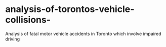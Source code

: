 # analysis-of-torontos-vehicle-collisions-
Analysis of fatal motor vehicle accidents in Toronto which involve impaired driving
